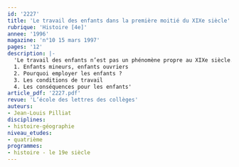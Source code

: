```yaml
---
id: '2227'
title: 'Le travail des enfants dans la première moitié du XIXe siècle'
rubrique: 'Histoire [4e]'
annee: '1996'
magazine: 'n°10 15 mars 1997'
pages: '12'
description: |-
  'Le travail des enfants n’est pas un phénomène propre au XIXe siècle. Toutefois, la révolution industrielle donne une nouvelle ampleur au travail des enfants des deux sexes. Des économistes, des moralistes et même certains industriels en dénoncent bientôt les abus. Mais il faut attendre 1841 pour que soit adoptée, en France, la première loi réglementant le travail des enfants. Ses difficultés d’application seront telles que d’autres lois seront promulguées ensuite…
  1. Enfants mineurs, enfants ouvriers
  2. Pourquoi employer les enfants ?
  3. Les conditions de travail
  4. Les conséquences pour les enfants'
article_pdf: '2227.pdf'
revue: 'L’école des lettres des collèges'
auteurs:
- Jean-Louis Pilliat
disciplines:
- histoire-géographie
niveau_etudes:
- quatrième
programmes:
- histoire - le 19e siècle
---
```

